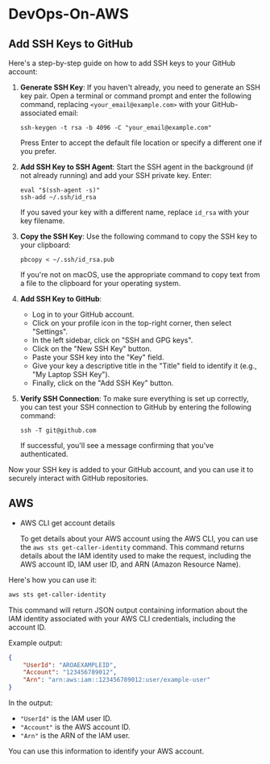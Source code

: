 # DevOps-On-AWS

## Add SSH Keys to GitHub

Here's a step-by-step guide on how to add SSH keys to your GitHub account:

1. **Generate SSH Key**: If you haven't already, you need to generate an SSH key pair. Open a terminal or command prompt and enter the following command, replacing `<your_email@example.com>` with your GitHub-associated email:
   ```
   ssh-keygen -t rsa -b 4096 -C "your_email@example.com"
   ```
   Press Enter to accept the default file location or specify a different one if you prefer.

2. **Add SSH Key to SSH Agent**: Start the SSH agent in the background (if not already running) and add your SSH private key. Enter:
   ```
   eval "$(ssh-agent -s)"
   ssh-add ~/.ssh/id_rsa
   ```
   If you saved your key with a different name, replace `id_rsa` with your key filename.

3. **Copy the SSH Key**: Use the following command to copy the SSH key to your clipboard:
   ```
   pbcopy < ~/.ssh/id_rsa.pub
   ```
   If you're not on macOS, use the appropriate command to copy text from a file to the clipboard for your operating system.

4. **Add SSH Key to GitHub**: 
   - Log in to your GitHub account.
   - Click on your profile icon in the top-right corner, then select "Settings".
   - In the left sidebar, click on "SSH and GPG keys".
   - Click on the "New SSH Key" button.
   - Paste your SSH key into the "Key" field.
   - Give your key a descriptive title in the "Title" field to identify it (e.g., "My Laptop SSH Key").
   - Finally, click on the "Add SSH Key" button.

5. **Verify SSH Connection**: To make sure everything is set up correctly, you can test your SSH connection to GitHub by entering the following command:
   ```
   ssh -T git@github.com
   ```
   If successful, you'll see a message confirming that you've authenticated.

Now your SSH key is added to your GitHub account, and you can use it to securely interact with GitHub repositories.

## AWS

- AWS CLI get account details

  To get details about your AWS account using the AWS CLI, you can use the `aws sts get-caller-identity` command. This command returns details about the IAM identity used to make the request, including the AWS account ID, IAM user ID, and ARN (Amazon Resource Name).

Here's how you can use it:

```bash
aws sts get-caller-identity
```

This command will return JSON output containing information about the IAM identity associated with your AWS CLI credentials, including the account ID.

Example output:

```json
{
    "UserId": "AROAEXAMPLEID",
    "Account": "123456789012",
    "Arn": "arn:aws:iam::123456789012:user/example-user"
}
```

In the output:
- `"UserId"` is the IAM user ID.
- `"Account"` is the AWS account ID.
- `"Arn"` is the ARN of the IAM user.

You can use this information to identify your AWS account.
